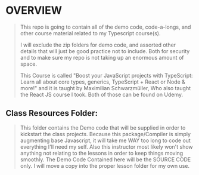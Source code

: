 # OVERVIEW
 > This repo is going to contain all of the demo code, code-a-longs, and other course material related to my Typescript course(s).
 >
 > I will exclude the zip folders for demo code, and assorted other details that will just be good practice not to include. Both for security and to make sure my repo is not taking up an enormous amount of space.
 >
 > This Course is called "Boost your JavaScript projects with TypeScript: Learn all about core types, generics, TypeScript + React or Node & more!" and it is taught by Maximilian Schwarzmüller, Who also taught 
 > the React JS course I took. Both of those can be found on Udemy.


 ## Class Resources Folder:

 > This folder contains the Demo code that will be supplied in order to kickstart the class projects. Because this package/Compiler is simply augmenting base Javascript, it will take me WAY too long to code out everything I'll need my self. Also this instructor most likely won't show anything not relating to the lessons in order to keep things moving smoothly. The Demo Code Contained here will be the SOURCE CODE only. I will move a copy into the proper lesson folder for my own use. 